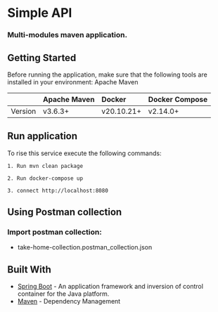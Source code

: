 # Simple API
### Multi-modules maven application.

## Getting Started

Before running the application, make sure that the following tools are installed in your environment:
Apache Maven


|         | Apache Maven | Docker     | Docker Compose |
|:--------|:-------------|:-----------|:---------------|
| Version | v3.6.3+      | v20.10.21+ | v2.14.0+       |

## Run application

To rise this service execute the following commands:

    1. Run mvn clean package

    2. Run docker-compose up
    
    3. connect http://localhost:8080

## Using Postman collection

### Import postman collection:
 * take-home-collection.postman_collection.json



## Built With
* [Spring Boot](https://start.spring.io/) - An application framework and inversion of control container for the Java
  platform.
* [Maven](https://maven.apache.org/) - Dependency Management